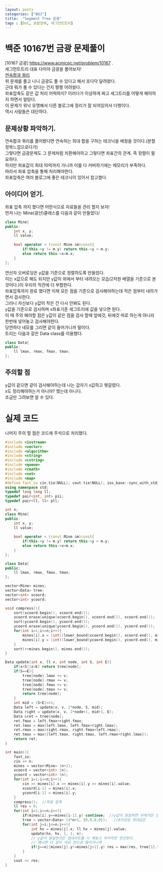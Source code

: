 ```yaml
---
layout: posts
categories: ["BOJ"]
title:  "Segment Tree 응용"
tags : [DnC, 분할정복, 세그먼트트리]
---
```


백준 10167번 금광 문제풀이
====================================

[10167 금광] <https://www.acmicpc.net/problem/10167>  .     
 세그먼트트리 대표 다이아 금광을 풀어보자!       
[연속합과 쿼리](https://www.acmicpc.net/problem/16993)       
위 문제를 풀고 나니 금광도 풀 수 있다고 해서 호다닥 달려왔다.      
근데 뭐가 풀 수 있다는 건지 짱짱 어려웠다.      
좌표압축도 같은 값 처리 어떡하지? 이러다가 이상하게 짜고 세그트리를 어떻게 해야하지 하면서 얼탔다.      
이 문제가 워낙 유명해서 다른 블로그에 정리가 잘 되어있어서 다행이다.      
역시 사람들은 대단하다.     

## 문제상황 파악하기.  
연속합과 쿼리를 풀어봤다면 연속하는 최대 합을 구하는 테크닉을 배웠을 것이다.(분할 정복느낌으로다가)      
그렇다면 금광문제도 그 문제처럼 치환해야하고 그렇다면 좌표간의 관계. 즉 정렬이 필요하다.     
하지만 좌표값이 최대 10억까지 가니까 이를 다 커버하기에는 메모리가 부족하다.     
따라서 좌표 압축을 통해 처리해야한다.     
좌표압축은 여러 블로그에 좋은 테크닉이 있어서 참고했다.      

## 아이디어 얻기.  
좌표 압축 까지 했다면 어떤식으로 자료들을 관리 할지 보자!      
먼저 나는 Mine(광산)클래스를 다음과 같이 만들었다/
```cpp
class Mine{
public:
    int x, y;
    ll value;
    
    bool operator < (const Mine &m)const{
        if(this->y != m.y) return this->y < m.y;
        else return this->x<m.x;
    }
};
```
연산자 오버로딩은 y값을 기준으로 정렬하도록 만들었다.      
이는 x값으로 해도 되지만 y값이 위에서 부터 내려오는 모습(2차원 배열을 기준으로 본것이다.)이 우리의 직관에 더 부합한다.      
좌표압축까지 완료 했다면 이제 모든 점을 기준으로 검사해야하는데 작은 점부터 내려가면서 검사한다.     
그러니 자신보다 y값이 작은 건 다시 안봐도 된다.     
y값을 기준으로 검사하며 x좌표기준 세그트리에 값을 넣으면 된다.      
이 때 주의 해야할 점은 y값이 같은 점을 검사 할때 앞에것, 뒤에것 따로 하는게 아니라 한번에 넣어놓고 검사해야한다.      
당연하다 네모를 그리면 같이 들어가니까 말이다.      
트리는 다음과 같은 Data class를 이용했다.     
```cpp
class Data{
public:
    ll lmax, rmax, fmax, tmax;
};
```

## 주의할 점
y값이 같으면 같이 검사해야하는데 나는 갑자기 x값하고 헷갈렸다.      
x도 정리해야하는거 아니야? 했는데 아니다.     
조금만 그려보면 알 수 있다.       

# 실제 코드
나머지 주의 할 점은 코드에 주석으로 처리했다.     
```cpp
#include <iostream>
#include <vector>
#include <algorithm>
#include <string>
#include <cstring>
#include <queue>
#include <cmath>
#include <set>
#include <map>
#define fast_io cin.tie(NULL); cout.tie(NULL); ios_base::sync_with_stdio(false);
using namespace std;
typedef long long ll;
typedef pair<int, int> pii;
typedef pair<ll, ll> pll;

int n;
class Mine{
public:
    int x, y;
    ll value;
    
    bool operator < (const Mine &m)const{
        if(this->y != m.y) return this->y < m.y;
        else return this->x<m.x;
    }
};

class Data{
public:
    ll lmax, rmax, fmax, tmax;
};

vector<Mine> mines;
vector<Data> tree;
vector<int> xcoord;
vector<int> ycoord;

void compress(){
    sort(xcoord.begin(), xcoord.end());
    xcoord.erase(unique(xcoord.begin(), xcoord.end()), xcoord.end());
    sort(ycoord.begin(), ycoord.end());
    ycoord.erase(unique(ycoord.begin(), ycoord.end()), ycoord.end());
    for(int i=1;i<=n;i++){
        mines[i].x = (int)(lower_bound(xcoord.begin(), xcoord.end(), mines[i].x)-xcoord.begin())+1;
        mines[i].y = (int)(lower_bound(ycoord.begin(), ycoord.end(), mines[i].y)-ycoord.begin())+1;
    }
    sort(++mines.begin(), mines.end());
}

Data update(int x, ll v, int node, int S, int E){
    if(x<S||x>E) return tree[node];
    if(S==E){
        tree[node].lmax += v;
        tree[node].rmax += v;
        tree[node].fmax += v;
        tree[node].tmax += v;
        return tree[node];
    }
    int mid = (S+E)>>1;
    Data left = update(x, v, 2*node, S, mid);
    Data right = update(x, v, 2*node+1, mid+1, E);
    Data &ret = tree[node];
    ret.fmax = left.fmax+right.fmax;
    ret.lmax = max(left.lmax, left.fmax+right.lmax);
    ret.rmax = max(right.rmax, right.fmax+left.rmax);
    ret.tmax = max({left.tmax, right.tmax, left.rmax+right.lmax});
    return ret;
}

int main(){
    fast_io;
    cin >> n;
    mines = vector<Mine> (n+1);
    xcoord = vector<int> (n);
    ycoord = vector<int> (n);
    for(int i=1;i<=n;i++){
        cin >> mines[i].x >> mines[i].y >> mines[i].value;
        xcoord[i-1] = mines[i].x;
        ycoord[i-1] = mines[i].y;
    }
    compress();  //좌표 압축
    ll res = 0;
    for(int i=1;i<=n;i++){
        if(mines[i].y==mines[i-1].y) continue;  //y값이 동일하면 뒤에거만 검사한다. 왜냐면 밑에서 처리 하는걸보면안다.
        tree = vector<Data> (4*n+1, {0,0,0,0});   //0이상임 최대값은
        for(int j=i;j<=n;j++){
            int hx = mines[j].x; ll hv = mines[j].value;
            update(hx, hv, 1, 1, n);
            // y값이 동일한것은 업데이트를 다 해놓고 마지막만 연산한다.
            // 왜냐면 다 같이 네모 안으로 들어가니까
            if(j==n||mines[j].y!=mines[j+1].y) res = max(res, tree[1].tmax);
        }
    }
    cout << res;
}

```
